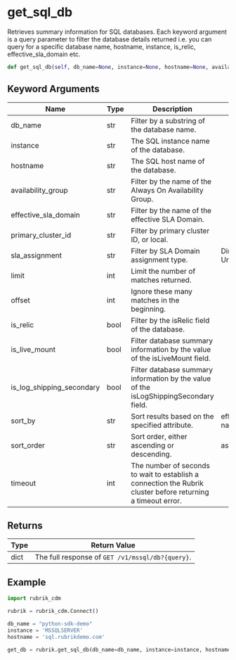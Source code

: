 # get_sql_db

Retrieves summary information for SQL databases. Each keyword argument is a query parameter to filter the database details returned i.e. you can query for a specific database name, hostname, instance, is_relic, effective_sla_domain etc.
```py
def get_sql_db(self, db_name=None, instance=None, hostname=None, availability_group=None, effective_sla_domain=None, primary_cluster_id='local', sla_assignment=None, limit=None, offset=None,  is_relic=None, is_live_mount=None, is_log_shipping_secondary=None, sort_by=None, sort_order=None, timeout=15)
```

## Keyword Arguments
| Name                      | Type | Description                                                                 | Choices | Default |
|---------------------------|------|-----------------------------------------------------------------------------|---------|---------|
| db_name                      | str  | Filter by a substring of the database name.                              |         |         |
| instance                  | str  | The SQL instance name of the database.                                      |         |         |
| hostname                  | str  | The SQL host name of the database.                                          |         |         |
| availability_group        | str  | Filter by the name of the Always On Availability Group.                     |         |         |
| effective_sla_domain      | str  | Filter by the name of the effective SLA Domain.                             |         |         |
| primary_cluster_id        | str  | Filter by primary cluster ID, or local.                                     |         |  local  |
| sla_assignment            | str  | Filter by SLA Domain assignment type.                                       |Direct, Derived, Unassigned |         |
| limit                     | int  | Limit the number of matches returned.                                       |         |         |
| offset                    | int  | Ignore these many matches in the beginning.                                 |         |         |
| is_relic                  | bool | Filter by the isRelic field of the database.                                |         |         |
| is_live_mount             | bool | Filter database summary information by the value of the isLiveMount field.  |         |         |
| is_log_shipping_secondary | bool | Filter database summary information by the value of the isLogShippingSecondary field.|         |         |
| sort_by                   | str  | Sort results based on the specified attribute.                              | effectiveSlaDomainName, name |         |
| sort_order                | str  | Sort order, either ascending or descending.                                 | asc, desc |         |
| timeout                   | int  | The number of seconds to wait to establish a connection the Rubrik cluster before returning a timeout error. |         |    15     |

## Returns
| Type | Return Value                                                                                  |
|------|-----------------------------------------------------------------------------------------------|
| dict | The full response of `GET /v1/mssql/db?{query}`.                                              |
## Example
```py
import rubrik_cdm

rubrik = rubrik_cdm.Connect()

db_name = "python-sdk-demo"
instance = 'MSSQLSERVER'
hostname = 'sql.rubrikdemo.com'

get_db = rubrik.get_sql_db(db_name=db_name, instance=instance, hostname=hostname)
```
